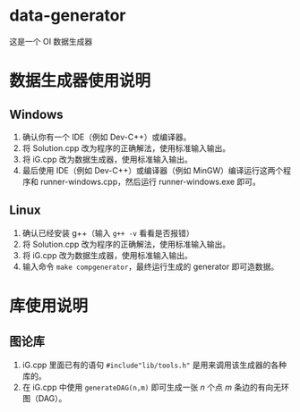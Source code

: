 # data-generator
这是一个 OI 数据生成器

# 数据生成器使用说明
## Windows
1. 确认你有一个 IDE（例如 Dev-C++）或编译器。
1. 将 Solution.cpp 改为程序的正确解法，使用标准输入输出。
2. 将 iG.cpp 改为数据生成器，使用标准输入输出。
3. 最后使用 IDE（例如 Dev-C++）或编译器（例如 MinGW）编译运行这两个程序和 runner-windows.cpp，然后运行 runner-windows.exe 即可。

## Linux
1. 确认已经安装 g++（输入 ```g++ -v``` 看看是否报错）
1. 将 Solution.cpp 改为程序的正确解法，使用标准输入输出。
2. 将 iG.cpp 改为数据生成器，使用标准输入输出。
3. 输入命令 ```make compgenerator```，最终运行生成的 generator 即可造数据。

# 库使用说明

## 图论库

1. iG.cpp 里面已有的语句 ```#include"lib/tools.h"``` 是用来调用该生成器的各种库的。
2. 在 iG.cpp 中使用 ```generateDAG(n,m)``` 即可生成一张 $n$ 个点 $m$ 条边的有向无环图（DAG）。
